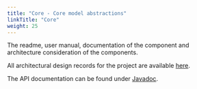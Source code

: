 ```yaml
---
title: "Core - Core model abstractions"
linkTitle: "Core"
weight: 25
---
```


The readme, user manual, documentation of the component and architecture consideration of the components.

All architectural design records for the project are available [here](../domains/architecture/09-architecture-decisions/).

The API documentation can be found under [Javadoc](/docs/core/api-core/index.html).
